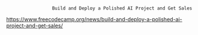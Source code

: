 # 
                     Build and Deploy a Polished AI Project and Get Sales 
                

https://www.freecodecamp.org/news/build-and-deploy-a-polished-ai-project-and-get-sales/